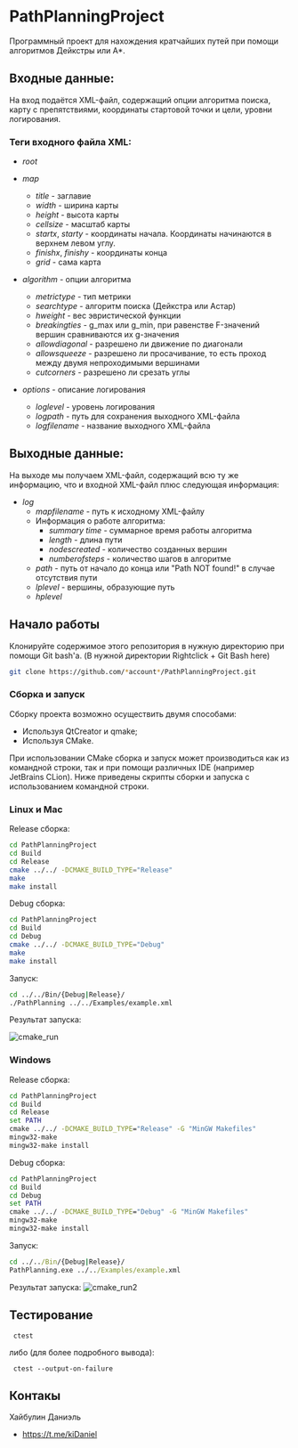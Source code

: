 # PathPlanningProject
Программный проект для нахождения кратчайших путей при помощи алгоритмов Дейкстры или A*.

## Входные данные:
На вход подаётся XML-файл, содержащий опции алгоритма поиска, карту с препятствиями, координаты стартовой точки и цели, уровни логирования.

### Теги входного файла XML:

- _root_

- _map_
  - _title_ - заглавие
  - _width_ - ширина карты
  - _height_ - высота карты
  - _cellsize_ - масштаб карты
  - _startx_, _starty_ - координаты начала. Координаты начинаются в верхнем левом углу.
  - _finishx_, _finishy_ - координаты конца
  - _grid_ - сама карта
 
- _algorithm_ - опции алгоритма
  - _metrictype_ - тип метрики
  - _searchtype_ - алгоритм поиска (Дейкстра или Астар)
  - _hweight_ - вес эвристической функции
  - _breakingties_ - g_max или g_min, при равенстве F-значений вершин сравниваются их g-значения
  - _allowdiagonal_ - разрешено ли движение по диагонали
  - _allowsqueeze_ - разрешено ли просачивание, то есть проход между двумя непроходимыми вершинами
  - _cutcorners_ - разрешено ли срезать углы
 
- _options_ - описание логирования
  - _loglevel_ - уровень логирования
  - _logpath_ - путь для сохранения выходного XML-файла
  - _logfilename_ - название выходного XML-файла
  
## Выходные данные:
На выходе мы получаем XML-файл, содержащий всю ту же информацию, что и входной XML-файл плюс следующая информация:

- _log_
  - _mapfilename_ - путь к исходному XML-файлу
  - Информация о работе алгоритма:
    - _summary time_ - суммарное время работы алгоритма
    - _length_ - длина пути
    - _nodescreated_ - количество созданных вершин
    - _numberofsteps_ - количество шагов в алгоритме
  - _path_ - путь от начало до конца или "Path NOT found!" в случае отсутствия пути
  - _lplevel_ - вершины, образующие путь
  - _hplevel_
## Начало работы
Клонируйте содержимое этого репозитория в нужную директорию при помощи Git bash'a. (В нужной директории Rightclick + Git Bash here)
```bash
git clone https://github.com/*account*/PathPlanningProject.git
```

### Сборка и запуск

Сборку проекта возможно осуществить двумя способами:
- Используя QtCreator и qmake;
- Используя CMake.

При использовании CMake сборка и запуск может производиться как из командной строки, так и при помощи различных IDE (например JetBrains CLion). Ниже приведены скрипты сборки и запуска с использованием командной строки.

### Linux и Mac
Release сборка:
```bash
cd PathPlanningProject
cd Build
cd Release
cmake ../../ -DCMAKE_BUILD_TYPE="Release"
make
make install
```

Debug сборка:
```bash
cd PathPlanningProject
cd Build
cd Debug
cmake ../../ -DCMAKE_BUILD_TYPE="Debug"
make
make install
```

Запуск:
```bash
cd ../../Bin/{Debug|Release}/
./PathPlanning ../../Examples/example.xml
```
Результат запуска:

![cmake_run](./Images/cmake1.png)

### Windows
Release сборка:
```cmd
cd PathPlanningProject
cd Build
cd Release
set PATH
cmake ../../ -DCMAKE_BUILD_TYPE="Release" -G "MinGW Makefiles"
mingw32-make
mingw32-make install
```

Debug сборка:
```cmd
cd PathPlanningProject
cd Build
cd Debug
set PATH
cmake ../../ -DCMAKE_BUILD_TYPE="Debug" -G "MinGW Makefiles"
mingw32-make
mingw32-make install
```

Запуск:
```cmd
cd ../../Bin/{Debug|Release}/
PathPlanning.exe ../../Examples/example.xml
```

Результат запуска:
![cmake_run2](./Images/cmake.png)

## Тестирование 
```
 ctest
```

либо (для более подробного вывода):
```
 ctest --output-on-failure
```
## Контакы
Хайбулин Даниэль
- https://t.me/kiDaniel
